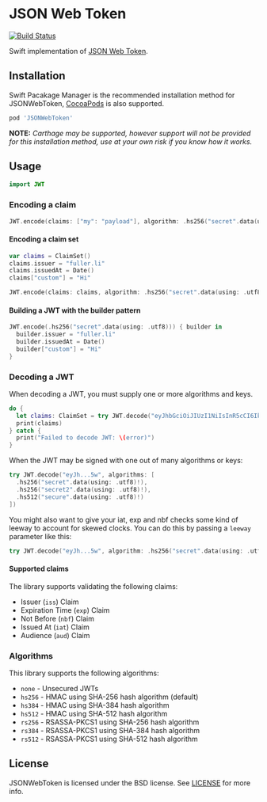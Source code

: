 # JSON Web Token

[![Build Status](http://img.shields.io/travis/kylef/JSONWebToken.swift/master.svg?style=flat)](https://travis-ci.org/kylef/JSONWebToken.swift)

Swift implementation of [JSON Web Token](https://tools.ietf.org/html/draft-ietf-oauth-json-web-token-32).

## Installation

Swift Pacakage Manager is the recommended installation method for JSONWebToken, [CocoaPods](http://cocoapods.org/) is also supported.

```ruby
pod 'JSONWebToken'
```

**NOTE:** *Carthage may be supported, however support will not be provided for this installation method, use at your own risk if you know how it works.*

## Usage

```swift
import JWT
```

### Encoding a claim

```swift
JWT.encode(claims: ["my": "payload"], algorithm: .hs256("secret".data(using: .utf8)!))
```

#### Encoding a claim set

```swift
var claims = ClaimSet()
claims.issuer = "fuller.li"
claims.issuedAt = Date()
claims["custom"] = "Hi"

JWT.encode(claims: claims, algorithm: .hs256("secret".data(using: .utf8)!))
```

#### Building a JWT with the builder pattern

```swift
JWT.encode(.hs256("secret".data(using: .utf8))) { builder in
  builder.issuer = "fuller.li"
  builder.issuedAt = Date()
  builder["custom"] = "Hi"
}
```

### Decoding a JWT

When decoding a JWT, you must supply one or more algorithms and keys.

```swift
do {
  let claims: ClaimSet = try JWT.decode("eyJhbGciOiJIUzI1NiIsInR5cCI6IkpXVCJ9.e30.2_8pWJfyPup0YwOXK7g9Dn0cF1E3pdn299t4hSeJy5w", algorithm: .hs256("secret".data(using: .utf8)!))
  print(claims)
} catch {
  print("Failed to decode JWT: \(error)")
}
```

When the JWT may be signed with one out of many algorithms or keys:

```swift
try JWT.decode("eyJh...5w", algorithms: [
  .hs256("secret".data(using: .utf8)!),
  .hs256("secret2".data(using: .utf8)!),
  .hs512("secure".data(using: .utf8)!)
])
```

You might also want to give your iat, exp and nbf checks some kind of leeway to account for skewed clocks. You can do this by passing a `leeway` parameter like this:

```swift
try JWT.decode("eyJh...5w", algorithm: .hs256("secret".data(using: .utf8)!), leeway: 10)
```

#### Supported claims

The library supports validating the following claims:

- Issuer (`iss`) Claim
- Expiration Time (`exp`) Claim
- Not Before (`nbf`) Claim
- Issued At (`iat`) Claim
- Audience (`aud`) Claim

### Algorithms

This library supports the following algorithms:

- `none` - Unsecured JWTs
- `hs256` - HMAC using SHA-256 hash algorithm (default)
- `hs384` - HMAC using SHA-384 hash algorithm
- `hs512` - HMAC using SHA-512 hash algorithm
- `rs256` - RSASSA-PKCS1 using SHA-256 hash algorithm
- `rs384` - RSASSA-PKCS1 using SHA-384 hash algorithm
- `rs512` - RSASSA-PKCS1 using SHA-512 hash algorithm

## License

JSONWebToken is licensed under the BSD license. See [LICENSE](LICENSE) for more info.
